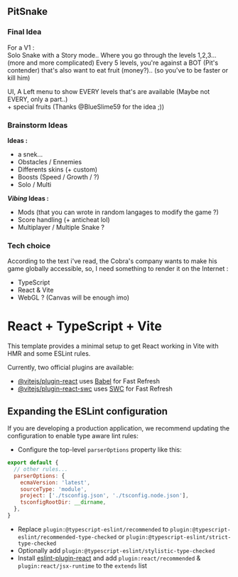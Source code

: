 ## PitSnake

### Final Idea

For a V1 :  
Solo Snake with a Story mode..
Where you go through the levels 1,2,3... (more and more complicated)
Every 5 levels, you're against a BOT (Pit's contender) that's also want to eat fruit (money?).. (so you've to be faster or kill him)

UI, A Left menu to show EVERY levels that's are available (Maybe not EVERY, only a part..)  
\+ special fruits (Thanks @BlueSlime59 for the idea ;))

### Brainstorm Ideas

__Ideas :__
- a snek...
- Obstacles / Ennemies
- Differents skins (+ custom)
- Boosts (Speed / Growth / ?)
- Solo / Multi

__*Vibing* Ideas :__
- Mods (that you can wrote in random langages to modify the game ?)
- Score handling (+ anticheat lol)
- Multiplayer / Multiple Snake ?

### Tech choice

According to the text i've read, the Cobra's company wants to make his game globally accessible, so, I need something to render it on the Internet :

- TypeScript
- React & Vite
- WebGL ? (Canvas will be enough imo)

>>>

# React + TypeScript + Vite

This template provides a minimal setup to get React working in Vite with HMR and some ESLint rules.

Currently, two official plugins are available:

- [@vitejs/plugin-react](https://github.com/vitejs/vite-plugin-react/blob/main/packages/plugin-react/README.md) uses [Babel](https://babeljs.io/) for Fast Refresh
- [@vitejs/plugin-react-swc](https://github.com/vitejs/vite-plugin-react-swc) uses [SWC](https://swc.rs/) for Fast Refresh

## Expanding the ESLint configuration

If you are developing a production application, we recommend updating the configuration to enable type aware lint rules:

- Configure the top-level `parserOptions` property like this:

```js
export default {
  // other rules...
  parserOptions: {
    ecmaVersion: 'latest',
    sourceType: 'module',
    project: ['./tsconfig.json', './tsconfig.node.json'],
    tsconfigRootDir: __dirname,
  },
}
```

- Replace `plugin:@typescript-eslint/recommended` to `plugin:@typescript-eslint/recommended-type-checked` or `plugin:@typescript-eslint/strict-type-checked`
- Optionally add `plugin:@typescript-eslint/stylistic-type-checked`
- Install [eslint-plugin-react](https://github.com/jsx-eslint/eslint-plugin-react) and add `plugin:react/recommended` & `plugin:react/jsx-runtime` to the `extends` list

